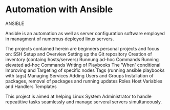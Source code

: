 # Automation with Ansible

ANSIBLE

Ansible is an automation as well as server configuration software employed in managment of numerous deployed linux servers.

The projects contained herein are beginners personal projects and focus on: 
	SSH Setup and Overview
	Setting up the Git repository
	Creation of inventory (containg hosts/servers)
	Runnung ad-hoc Commands
	Running elevated ad-hoc Commands
	Writing of Playbooks
	The 'When' conditional
	Improving and Targeting of specific nodes
	Tags (running ansible playbooks with tags)
	Managing Services
	Adding Users and Groups
	Installation of packages, removal of packages and running updates 
	Roles
	Host Variables and Handlers
	Templates

This project is aimed at helping Linux System Administrator to handle repeatitive tasks seamlessly and manage serveral servers simultaneously.   
